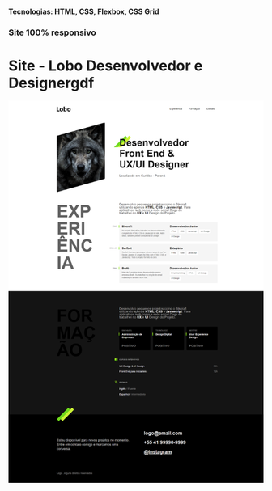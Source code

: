 <h4>Tecnologias: HTML, CSS, Flexbox, CSS Grid</h4>
<h3>Site 100% responsivo</h3>

# Site - Lobo Desenvolvedor e Designergdf
<img src="https://github.com/dieegobs/Lobo---Desenvolvedor-e-Designer/blob/main/img/lobo.png?raw=true"/>

